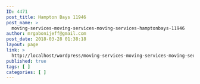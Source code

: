 ```yaml
---
ID: 4471
post_title: Hampton Bays 11946
post_name: >
  moving-services-moving-services-moving-services-hamptonbays-11946
author: mrgabonijeff@gmail.com
post_date: 2018-03-28 01:38:18
layout: page
link: >
  http://localhost/wordpress/moving-services-moving-services-moving-services-hamptonbays-11946/
published: true
tags: [ ]
categories: [ ]
---
```

